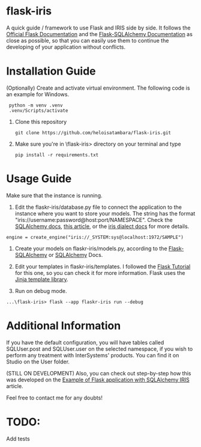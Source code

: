 # flask-iris
A quick guide / framework to use Flask and IRIS side by side.
It follows the [Official Flask Documentation](https://flask.palletsprojects.com/en/2.2.x/) and the [Flask-SQLAlchemy Documentation](https://flask-sqlalchemy.palletsprojects.com/en/3.0.x/) as close as possible, so that you can easily use them to continue the developing of your application without conflicts.

# Installation Guide
(Optionally) Create and activate virtual environment. The following code is an example for Windows.
```
 python -m venv .venv
 .venv/Scripts/activate
```

1. Clone this repository
   ```
   git clone https://github.com/heloisatambara/flask-iris.git
   ```

1. Make sure you're in \flask-iris> directory on your terminal and type
   ```
   pip install -r requirements.txt
   ```



# Usage Guide
Make sure that the instance is running.

1. Edit the flaskr-iris/database.py file to connect the application to the instance where you want to store your models. The string has the format "iris://username:password@host:port/NAMESPACE". Check the [SQLAlchemy docs](https://www.sqlalchemy.org/), [this article](https://community.intersystems.com/post/sqlalchemy-easiest-way-use-python-and-sql-iriss-databases), or the [iris dialect docs](https://github.com/caretdev/sqlalchemy-iris/blob/main/README.md) for more details.
```
engine = create_engine("iris://_SYSTEM:sys@localhost:1972/SAMPLE")
```
1. Create your models on flaskr-iris/models.py, according to the [Flask-SQLAlchemy](https://flask-sqlalchemy.palletsprojects.com/en/3.1.x/models/#defining-models) or [SQLAlchemy](https://docs.sqlalchemy.org/en/20/orm/declarative_tables.html) Docs.

1. Edit your templates in flaskr-iris/templates. I followed the [Flask Tutorial](https://flask.palletsprojects.com/en/2.3.x/tutorial/templates/) for this one, so you can check it for more information. Flask uses the [Jinja template library](https://jinja.palletsprojects.com/en/3.1.x/templates/).

1. Run on debug mode.
```
...\flask-iris> flask --app flaskr-iris run --debug
```

# Additional Information
If you have the default configuration, you will have tables called SQLUser.post and SQLUser.user on the selected namespace, if you wish to perform any treatment with InterSystems' products. You can find it on Studio on the User folder.

(STILL ON DEVELOPMENT) Also, you can check out step-by-step how this was developed on  the [Example of Flask application with SQLAlchemy IRIS](https://community.intersystems.com/post/example-of-flask-application-with-sqlalchemy-iris) article.

Feel free to contact me for any doubts!

# TODO:
Add tests
